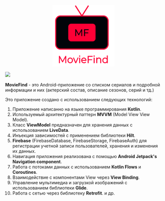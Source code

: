 
<p align="center">
<img width="200" height="200" src="https://github.com/AndreyDemuhDev/MovieFind/blob/master/logo_mf.png">
</p>

<img src= https://img.shields.io/badge/API-24%2B-success/>

<b>MovieFind</b> - это Android-приложение со списком сериалов и подробной информации и них (актерский состав, описание сезонов, серий и тд.)

Это приложение создано с использованием следующих технологий:

1. Приложение написанно на языке программирования <b>Kotlin</b>.
2. Используемый архитектурный паттерн <b>MVVM</b> (Model View View Model).
3. Класс <b>ViewModel</b> предназначен для хранения данных с использованием <b>LiveData</b>.
4. Инъекция зависимостей с применением библиотеки <b>Hilt</b>.
5. <b>Firebase</b> (FirebaseDatabase, FirebaseStorage, FirebaseAuth) для регистрации учетной записи пользователей, хранения и изменения их данных.
6. Навигация приложения реализована с помощью <b>Android Jetpack's Navigation component</b>.
7. Работа с потоками данных с использованием <b>Kotlin Flows</b> и <b>Coroutines</b>.
8. Взаимодействие с компонентами View через <b>View Binding</b>.
9. Управление мультимедиа и загрузкой изображений с использованием библиотеки <b>Glide</b>.
10. Работа с сетью через библиотеку <b>Retrofit</b>.
и др.
